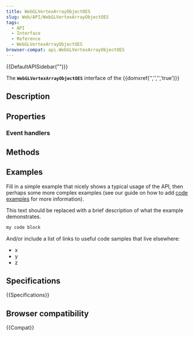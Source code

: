 ```yaml
---
title: WebGLVertexArrayObjectOES
slug: Web/API/WebGLVertexArrayObjectOES
tags:
  - API
  - Interface
  - Reference
  - WebGLVertexArrayObjectOES
browser-compat: api.WebGLVertexArrayObjectOES
---
```

{{DefaultAPISidebar("")}}

The **`WebGLVertexArrayObjectOES`** interface of the {{domxref('','','','true')}} 

## Description

 

## Properties



### Event handlers



## Methods



## Examples

Fill in a simple example that nicely shows a typical usage of the API, then perhaps some more complex examples (see our guide on how to add [code examples](/en-US/docs/MDN/Contribute/Structures/Code_examples) for more information).

This text should be replaced with a brief description of what the example demonstrates.

```js
my code block
```

And/or include a list of links to useful code samples that live elsewhere:

*   x
*   y
*   z

## Specifications

{{Specifications}}

## Browser compatibility

{{Compat}}

